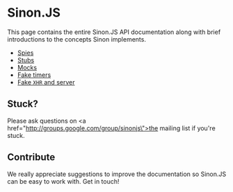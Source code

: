 # Sinon.JS

This page contains the entire Sinon.JS API documentation along with brief    introductions to the concepts Sinon implements.

* [Spies](./spies.md)
* [Stubs](./stubs.md)
* [Mocks](./mocks.md)
* [Fake timers](./fake-timers.md)
* [Fake <code>XHR</code> and server](./fake-xhr-and-server.md)


## Stuck?

Please ask questions on <a href=\"http://groups.google.com/group/sinonjs\">the mailing list</a> if you're stuck.

## Contribute

We really appreciate suggestions to improve the documentation so Sinon.JS can be easy to work with. Get in touch!

